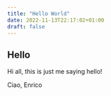 ```yaml
---
title: "Hello World"
date: 2022-11-13T22:17:02+01:00
draft: false
---
```


## Hello
Hi all, this is just me saying hello!

Ciao,
Enrico
